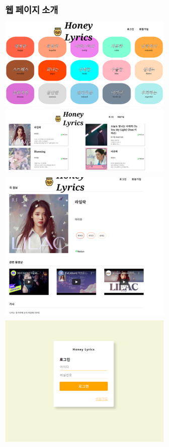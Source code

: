 # 웹 페이지 소개

![honeylyrics &#xBA54;&#xC778;&#xD398;&#xC774;&#xC9C0;](../.gitbook/assets/image%20%281%29.png)

![&#xAC10;&#xC815;&#xC744; &#xB204;&#xB974;&#xB294;&#xACBD;&#xC6B0; &#xC74C;&#xC545;](../.gitbook/assets/image%20%282%29.png)

![&#xB178;&#xB798;&#xB97C; &#xB20C;&#xB800;&#xC744;&#xACBD;&#xC6B0; &#xD654;&#xBA74;](../.gitbook/assets/image%20%283%29.png)

![&#xB85C;&#xADF8;&#xC778;/&#xD68C;&#xC6D0;&#xAC00;&#xC785; &#xD398;&#xC774;&#xC9C0;](../.gitbook/assets/image%20%284%29.png)



